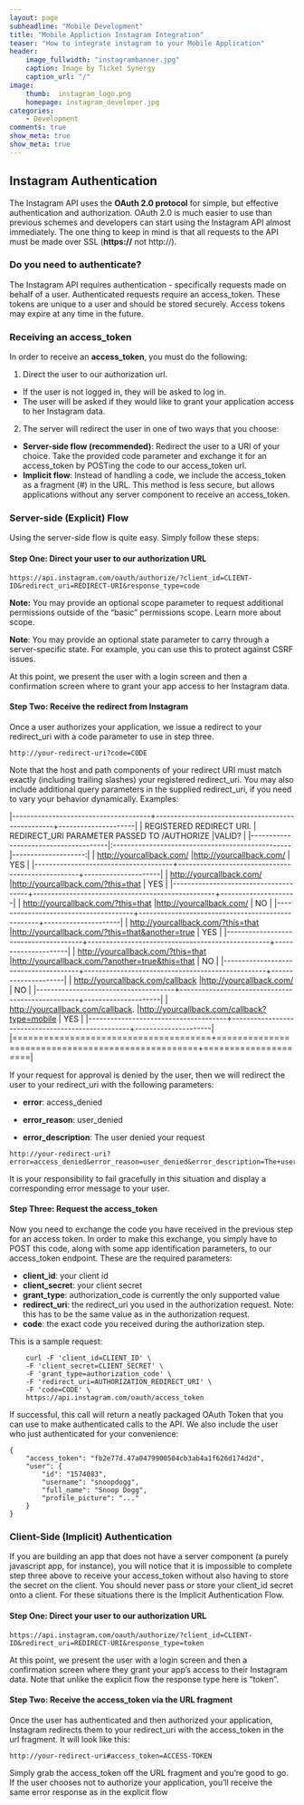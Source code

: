 ```yaml
---
layout: page
subheadline: "Mobile Development"
title: "Mobile Appliction Instagram Integration"
teaser: "How to integrate instagram to your Mobile Application"
header:
    image_fullwidth: "instagrambanner.jpg"
    caption: Image by Ticket Synergy
    caption_url: "/"
image:
    thumb:  instagram_logo.png
    homepage: instagram_developer.jpg
categories:
    - Development
comments: true
show_meta: true
show_meta: true
---
```


<h2>Instagram Authentication</h2>
The Instagram API uses the <strong>OAuth 2.0 protocol</strong> for simple, but effective authentication and authorization. OAuth 2.0 is much easier to use than previous schemes and developers can start using the Instagram API almost immediately. The one thing to keep in mind is that all requests to the API must be made over SSL (<strong>https://</strong> not http://).

<h3>Do you need to authenticate?</h3>

The Instagram API requires authentication - specifically requests made on behalf of a user. Authenticated requests require an access_token. These tokens are unique to a user and should be stored securely. Access tokens may expire at any time in the future.

<h3>Receiving an access_token</h3>
In order to receive an <strong>access_token</strong>, you must do the following:

1. Direct the user to our authorization url.
- If the user is not logged in, they will be asked to log in.
- The user will be asked if they would like to grant your application access to her Instagram data.
2. The server will redirect the user in one of two ways that you choose:
- <strong>Server-side flow (recommended)</strong>: Redirect the user to a URI of your choice. Take the provided code parameter and exchange it for an access_token by POSTing the code to our access_token url.
- <strong>Implicit flow</strong>: Instead of handling a code, we include the access_token as a fragment (#) in the URL. This method is less secure, but allows applications without any server component to receive an access_token.


<h3>Server-side (Explicit) Flow</h3>
Using the server-side flow is quite easy. Simply follow these steps:

<h4>Step One: Direct your user to our authorization URL</h4>

~~~~~~~~
https://api.instagram.com/oauth/authorize/?client_id=CLIENT-ID&redirect_uri=REDIRECT-URI&response_type=code
~~~~~~~~

<strong>Note:</strong> You may provide an optional scope parameter to request additional permissions outside of the “basic” permissions scope. Learn more about scope.

<strong>Note</strong>: You may provide an optional state parameter to carry through a server-specific state. For example, you can use this to protect against CSRF issues.

At this point, we present the user with a login screen and then a confirmation screen where to grant your app access to her Instagram data.

<h4>Step Two: Receive the redirect from Instagram</h4>

Once a user authorizes your application, we issue a redirect to your redirect_uri with a code parameter to use in step three.

~~~~~~~~
http://your-redirect-uri?code=CODE
~~~~~~~~

Note that the host and path components of your redirect URI must match exactly (including trailing slashes) your registered redirect_uri. You may also include additional query parameters in the supplied redirect_uri, if you need to vary your behavior dynamically. Examples:

|--------------------------------------+--------------------------------------------------+---------------------|
| REGISTERED REDIRECT URI.             | REDIRECT_URI PARAMETER PASSED TO /AUTHORIZE      |VALID?               |
|--------------------------------------|:-------------------------------------------------|--------------------:|
| http://yourcallback.com/             |http://yourcallback.com/                          | YES                 |
|--------------------------------------+--------------------------------------------------+---------------------|
| http://yourcallback.com/             |http://yourcallback.com/?this=that                | YES                 |
|--------------------------------------+--------------------------------------------------+---------------------|
| http://yourcallback.com/?this=that   |http://yourcallback.com/                          | NO                  |
|--------------------------------------+--------------------------------------------------+---------------------|
| http://yourcallback.com/?this=that   |http://yourcallback.com/?this=that&another=true   | YES                 |
|--------------------------------------+--------------------------------------------------+---------------------|
| http://yourcallback.com/?this=that   |http://yourcallback.com/?another=true&this=that   | NO                  |
|--------------------------------------+--------------------------------------------------+---------------------|
| http://yourcallback.com/callback     |http://yourcallback.com/                          | NO                  |
|--------------------------------------+--------------------------------------------------+---------------------|
| http://yourcallback.com/callback.    |http://yourcallback.com/callback?type=mobile      | YES                 |
|--------------------------------------+--------------------------------------------------+---------------------|
|======================================+==================================================+=====================|

If your request for approval is denied by the user, then we will redirect the user to your redirect_uri with the following parameters:

- <strong>error</strong>: access_denied

- <strong>error_reason</strong>: user_denied

- <strong>error_description</strong>: The user denied your request

~~~~~~~~
http://your-redirect-uri?error=access_denied&error_reason=user_denied&error_description=The+user+denied+your+request
~~~~~~~~

It is your responsibility to fail gracefully in this situation and display a corresponding error message to your user.

<h4>Step Three: Request the access_token</h4>

Now you need to exchange the code you have received in the previous step for an access token. In order to make this exchange, you simply have to POST this code, along with some app identification parameters, to our access_token endpoint. These are the required parameters:

- <strong> client_id</strong>: your client id
- <strong>client_secret</strong>: your client secret
- <strong>grant_type</strong>: authorization_code is currently the only supported value
- <strong>redirect_uri</strong>: the redirect_uri you used in the authorization request. Note: this has to be the same value as in the authorization request.
- <strong>code</strong>: the exact code you received during the authorization step.

This is a sample request:

~~~~~~~~
    curl -F 'client_id=CLIENT_ID' \
    -F 'client_secret=CLIENT_SECRET' \
    -F 'grant_type=authorization_code' \
    -F 'redirect_uri=AUTHORIZATION_REDIRECT_URI' \
    -F 'code=CODE' \
    https://api.instagram.com/oauth/access_token
~~~~~~~~

If successful, this call will return a neatly packaged OAuth Token that you can use to make authenticated calls to the API. We also include the user who just authenticated for your convenience:

~~~~~~~~
{
    "access_token": "fb2e77d.47a0479900504cb3ab4a1f626d174d2d",
    "user": {
        "id": "1574083",
        "username": "snoopdogg",
        "full_name": "Snoop Dogg",
        "profile_picture": "..."
    }
}
~~~~~~~~

<h3>Client-Side (Implicit) Authentication</h3>
If you are building an app that does not have a server component (a purely javascript app, for instance), you will notice that it is impossible to complete step three above to receive your access_token without also having to store the secret on the client. You should never pass or store your client_id secret onto a client. For these situations there is the Implicit Authentication Flow.

<h4>Step One: Direct your user to our authorization URL</h4>

~~~~~~~~
https://api.instagram.com/oauth/authorize/?client_id=CLIENT-ID&redirect_uri=REDIRECT-URI&response_type=token
~~~~~~~~

At this point, we present the user with a login screen and then a confirmation screen where they grant your app’s access to their Instagram data. Note that unlike the explicit flow the response type here is “token”.

<h4>Step Two: Receive the access_token via the URL fragment</h4>

Once the user has authenticated and then authorized your application, Instagram redirects them to your redirect_uri with the access_token in the url fragment. It will look like this:
~~~~~~~~
http://your-redirect-uri#access_token=ACCESS-TOKEN
~~~~~~~~
Simply grab the access_token off the URL fragment and you’re good to go. If the user chooses not to authorize your application, you’ll receive the same error response as in the explicit flow


